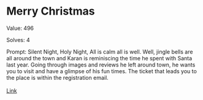 
Merry Christmas
===============


Value: 496

Solves: 4

Prompt: Silent Night, Holy Night, All is calm all is well. Well, jingle bells are all around the town and Karan is reminiscing the time he spent with Santa last year. Going through images and reviews he left around town, he wants you to visit and have a glimpse of his fun times. The ticket that leads you to the place is within the registration email. </br></br> [Link](https://www.youtube.com/watch?v=Cp4RRAEgpeU)
